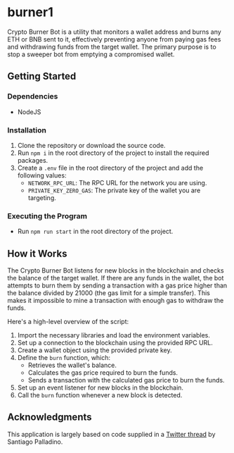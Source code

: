 # burner1

Crypto Burner Bot is a utility that monitors a wallet address and burns any ETH or BNB sent to it, effectively preventing anyone from paying gas fees and withdrawing funds from the target wallet. The primary purpose is to stop a sweeper bot from emptying a compromised wallet.

## Getting Started

### Dependencies

- NodeJS

### Installation

1. Clone the repository or download the source code.
2. Run `npm i` in the root directory of the project to install the required packages.
3. Create a `.env` file in the root directory of the project and add the following values:
   - `NETWORK_RPC_URL`: The RPC URL for the network you are using.
   - `PRIVATE_KEY_ZERO_GAS`: The private key of the wallet you are targeting.

### Executing the Program

- Run `npm run start` in the root directory of the project.

## How it Works

The Crypto Burner Bot listens for new blocks in the blockchain and checks the balance of the target wallet. If there are any funds in the wallet, the bot attempts to burn them by sending a transaction with a gas price higher than the balance divided by 21000 (the gas limit for a simple transfer). This makes it impossible to mine a transaction with enough gas to withdraw the funds.

Here's a high-level overview of the script:

1. Import the necessary libraries and load the environment variables.
2. Set up a connection to the blockchain using the provided RPC URL.
3. Create a wallet object using the provided private key.
4. Define the `burn` function, which:
   - Retrieves the wallet's balance.
   - Calculates the gas price required to burn the funds.
   - Sends a transaction with the calculated gas price to burn the funds.
5. Set up an event listener for new blocks in the blockchain.
6. Call the `burn` function whenever a new block is detected.

## Acknowledgments

This application is largely based on code supplied in a [Twitter thread](https://twitter.com/smpalladino/status/1373049027365904389?s=20&t=PE8rsffOnw8PxiKzpl7OdQ) by Santiago Palladino.
